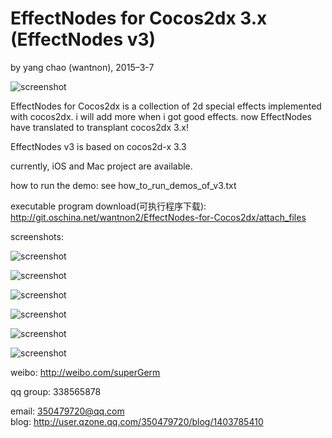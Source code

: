 EffectNodes for Cocos2dx 3.x (EffectNodes v3)
==========
by yang chao (wantnon), 2015–3-7  
  
![screenshot](https://raw.githubusercontent.com/wantnon2/EffectNodes-for-cocos2dx/v3/logo.png)    
  
EffectNodes for Cocos2dx is a collection of 2d special effects implemented with cocos2dx. i will add more when i got good effects. now EffectNodes have translated to transplant cocos2dx 3.x!  
 
EffectNodes v3 is based on cocos2d-x 3.3  
   
currently, iOS and Mac project are available.  
  
how to run the demo: see how_to_run_demos_of_v3.txt   
  
executable program download(可执行程序下载): http://git.oschina.net/wantnon2/EffectNodes-for-Cocos2dx/attach_files  
  
screenshots:  
  
![screenshot](https://raw.githubusercontent.com/wantnon2/EffectNodes-for-cocos2dx/v3/effectNodes-for-cocos2dx-3x/resource/screenshots/frontPage.png)  
  
![screenshot](https://raw.githubusercontent.com/wantnon2/EffectNodes-for-cocos2dx/v3/effectNodes-for-cocos2dx-3x/resource/screenshots/lightningBolt.png)   
  
![screenshot](https://raw.githubusercontent.com/wantnon2/EffectNodes-for-cocos2dx/v3/effectNodes-for-cocos2dx-3x/resource/screenshots/break.png)      
    
![screenshot](https://raw.githubusercontent.com/wantnon2/EffectNodes-for-cocos2dx/v3/effectNodes-for-cocos2dx-3x/resource/screenshots/normalMapped.png)    
  
![screenshot](https://raw.githubusercontent.com/wantnon2/EffectNodes-for-cocos2dx/v3/effectNodes-for-cocos2dx-3x/resource/screenshots/2DSoftShadow.png)   
  
![screenshot](https://raw.githubusercontent.com/wantnon2/EffectNodes-for-cocos2dx/v3/effectNodes-for-cocos2dx-3x/resource/screenshots/splash.png)   
  
weibo: http://weibo.com/superGerm  
  
qq group: 338565878   
  
email: 350479720@qq.com  
blog: http://user.qzone.qq.com/350479720/blog/1403785410

